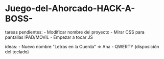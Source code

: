# Juego-del-Ahorcado-HACK-A-BOSS-

tareas pendientes:
    - Modificar nombre del proyecto
    - Mirar CSS para pantallas IPAD/MOVIL
    - Empezar a tocar JS

ideas:
    - Nuevo nombre "Letras en la Cuerda" => Ana
    - QWERTY (disposición del teclado)


